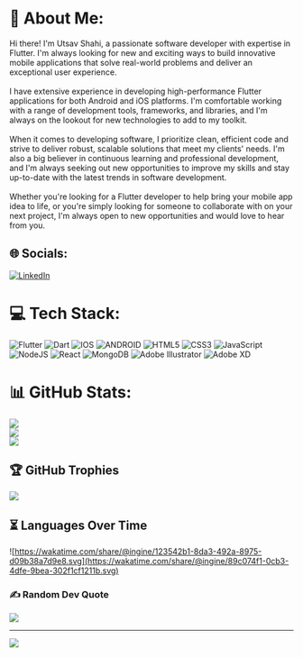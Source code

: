 # 💫 About Me:
Hi there! I'm Utsav Shahi, a passionate software developer with expertise in Flutter. I'm always looking for new and exciting ways to build innovative mobile applications that solve real-world problems and deliver an exceptional user experience.<br><br>I have extensive experience in developing high-performance Flutter applications for both Android and iOS platforms. I'm comfortable working with a range of development tools, frameworks, and libraries, and I'm always on the lookout for new technologies to add to my toolkit.<br><br>When it comes to developing software, I prioritize clean, efficient code and strive to deliver robust, scalable solutions that meet my clients' needs. I'm also a big believer in continuous learning and professional development, and I'm always seeking out new opportunities to improve my skills and stay up-to-date with the latest trends in software development.<br><br>Whether you're looking for a Flutter developer to help bring your mobile app idea to life, or you're simply looking for someone to collaborate with on your next project, I'm always open to new opportunities and would love to hear from you.


## 🌐 Socials:
[![LinkedIn](https://img.shields.io/badge/LinkedIn-%230077B5.svg?logo=linkedin&logoColor=white)](https://linkedin.com/in/shahiutsav) 

# 💻 Tech Stack:
![Flutter](https://img.shields.io/badge/Flutter-%2302569B.svg?style=for-the-badge&logo=Flutter&logoColor=white) ![Dart](https://img.shields.io/badge/dart-%230175C2.svg?style=for-the-badge&logo=dart&logoColor=white) ![IOS](https://img.shields.io/badge/IOS-%2320232a.svg?style=for-the-badge&logo=apple&logoColor=white) ![ANDROID](https://img.shields.io/badge/android-%2320232a.svg?style=for-the-badge&logo=android&logoColor=%a4c639) ![HTML5](https://img.shields.io/badge/html5-%23E34F26.svg?style=for-the-badge&logo=html5&logoColor=white) ![CSS3](https://img.shields.io/badge/css3-%231572B6.svg?style=for-the-badge&logo=css3&logoColor=white) ![JavaScript](https://img.shields.io/badge/javascript-%23323330.svg?style=for-the-badge&logo=javascript&logoColor=%23F7DF1E) ![NodeJS](https://img.shields.io/badge/node.js-6DA55F?style=for-the-badge&logo=node.js&logoColor=white) ![React](https://img.shields.io/badge/react-%2320232a.svg?style=for-the-badge&logo=react&logoColor=%2361DAFB) ![MongoDB](https://img.shields.io/badge/MongoDB-%234ea94b.svg?style=for-the-badge&logo=mongodb&logoColor=white) ![Adobe Illustrator](https://img.shields.io/badge/adobeillustrator-%23FF9A00.svg?style=for-the-badge&logo=adobeillustrator&logoColor=white) ![Adobe XD](https://img.shields.io/badge/Adobe%20XD-470137?style=for-the-badge&logo=Adobe%20XD&logoColor=#FF61F6)
# 📊 GitHub Stats:
![](https://github-readme-stats.vercel.app/api?username=shahiutsav&theme=dark&hide_border=false&include_all_commits=true&count_private=true)<br/>
![](https://github-readme-streak-stats.herokuapp.com/?user=shahiutsav&theme=dark&hide_border=false)<br/>
![](https://github-readme-stats.vercel.app/api/top-langs/?username=shahiutsav&theme=dark&hide_border=false&include_all_commits=true&count_private=true&layout=compact)

## 🏆 GitHub Trophies
![](https://github-profile-trophy.vercel.app/?username=shahiutsav&theme=chalk&no-frame=false&no-bg=true&margin-w=4)

## ⏳ Languages Over Time
![https://wakatime.com/share/@ingine/123542b1-8da3-492a-8975-d09b38a7d9e8.svg](https://wakatime.com/share/@ingine/89c074f1-0cb3-4dfe-9bea-302f1cf1211b.svg)

### ✍️ Random Dev Quote
![](https://quotes-github-readme.vercel.app/api?type=vetical&theme=gruvbox)

---
[![](https://visitcount.itsvg.in/api?id=shahiutsav&icon=0&color=8)](https://visitcount.itsvg.in)

<!-- Proudly created with GPRM ( https://gprm.itsvg.in ) -->
